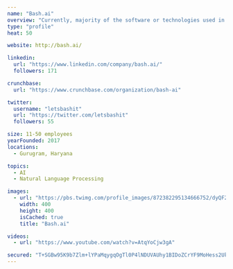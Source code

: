 ```yaml
---
name: "Bash.ai"
overview: "Currently, majority of the software or technologies used in the HR function facilitate only non- employee facing activities (backend functions)."
type: "profile"
heat: 50

website: http://bash.ai/

linkedin:
  url: "https://www.linkedin.com/company/bash.ai/"
  followers: 171

crunchbase:
  url: "https://www.crunchbase.com/organization/bash-ai"

twitter:
  username: "letsbashit"
  url: "https://twitter.com/letsbashit"
  followers: 55

size: 11-50 employees
yearFounded: 2017
locations:
  - Gurugram, Haryana

topics:
  - AI
  - Natural Language Processing

images:
  - url: "https://pbs.twimg.com/profile_images/872382295134666752/dyQF2x9K_400x400.jpg"
    width: 400
    height: 400
    isCached: true
    title: "Bash.ai"

videos:
  - url: "https://www.youtube.com/watch?v=AtqYoCjw3gA"

secured: "T+SGBw95K9b7Zlm+lYPaMqygqOgTl0P4lNDUVAUhy1BIDoZCrYF9MoHess2UkH66Vp19nL5T56OMc1bcJlAkAw0x0PBsU5NlCjIhaiEvoKwfATj7P6GqWrrclfQsJbrIqSFszo17r1yKTyyD0qRPqz2ZswkY3rXsw79DU/MJkVHYaUG1EP1MG63YRwOxcX+K+dDm4dOERBL+q3Dm46/SGfHYNkIRpEec5lhkGL9WOMGTSJ3/GbVTpEK6LMSva27ZpqmX9toKbmaz/oexnLZUeuPOlF7sxz0GCXu2nQ/SXOyPTAcwjwnhedjAbNB0OiXTLzc3fwkiAxmf6UCZlo/NtwW+MstneDXqxQnuHhSl+dmJFyJLa7CID60PEsLJ+fi6ZkHpnfy9j15bzRSLtWyV9w==;sj10sMksZuMbmytrfrPMwA=="
---
```



